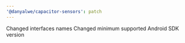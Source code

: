 ```yaml
---
'@danyalwe/capacitor-sensors': patch
---
```


Changed interfaces names
Changed minimum supported Android SDK version
